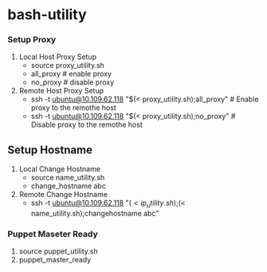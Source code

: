 # bash-utility

### Setup Proxy
1. Local Host Proxy Setup
    - source proxy_utility.sh
    - all_proxy   # enable proxy
    - no_proxy  # disable proxy
2. Remote Host Proxy Setup
    - ssh -t ubuntu@10.109.62.118 "$(< proxy_utility.sh);all_proxy"   # Enable proxy to the remothe host
    - ssh -t ubuntu@10.109.62.118 "$(< proxy_utility.sh);no_proxy"   # Disable proxy to the remothe host

## Setup Hostname
1. Local Change Hostname
    - source name_utility.sh
    - change_hostname abc
2. Remote Change Hostname
    - ssh -t ubuntu@10.109.62.118 "$(< ip_utility.sh);$(< name_utility.sh);changehostname abc"

### Puppet Maseter Ready
1. source puppet_utility.sh
2. puppet_master_ready
